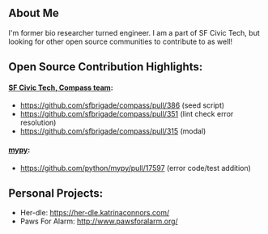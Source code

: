 ## About Me
I'm former bio researcher turned engineer. I am a part of SF Civic Tech, but looking for other open source communities to contribute to as well!

## Open Source Contribution Highlights:
#### [SF Civic Tech, Compass team](https://github.com/sfbrigade/compass):
- https://github.com/sfbrigade/compass/pull/386 (seed script) 
- https://github.com/sfbrigade/compass/pull/351 (lint check error resolution)
- https://github.com/sfbrigade/compass/pull/315 (modal)

#### [mypy](https://github.com/python/mypy):
- https://github.com/python/mypy/pull/17597 (error code/test addition)

## Personal Projects:
- Her-dle: https://her-dle.katrinaconnors.com/
- Paws For Alarm: http://www.pawsforalarm.org/
<!--
**katconnors/katconnors** is a ✨ _special_ ✨ repository because its `README.md` (this file) appears on your GitHub profile.

Here are some ideas to get you started:

- 🔭 I’m currently working on ...
- 🌱 I’m currently learning ...
- 👯 I’m looking to collaborate on ...
- 🤔 I’m looking for help with ...
- 💬 Ask me about ...
- 📫 How to reach me: ...
- 😄 Pronouns: ...
- ⚡ Fun fact: ...
-->
